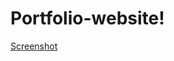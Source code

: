 # Portfolio-website!
[Screenshot](https://github.com/Sachin-M-at-git/Portfolio-website/assets/154078069/a204660e-d081-4454-9e2b-7f3cf296b0df)
